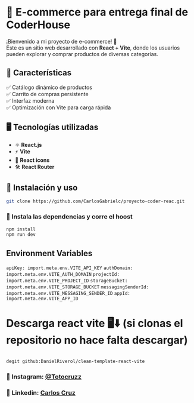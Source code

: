 # 🛒 E-commerce para entrega final de CoderHouse

¡Bienvenido a mi proyecto de e-commerce! 🚀  
Este es un sitio web desarrollado con **React + Vite**, donde los usuarios pueden explorar y comprar productos de diversas categorías.

## 📌 Características
✅ Catálogo dinámico de productos  
✅ Carrito de compras persistente  
✅ Interfaz moderna   
✅ Optimización con Vite para carga rápida  

## 🖥️ Tecnologías utilizadas

- ⚛️ **React.js**
- ⚡ **Vite**
- 🎨 **React icons**
- 🛠️ **React Router**





## 🚀 Instalación y uso

```bash
git clone https://github.com/CarlosGabrielc/proyecto-coder-reac.git

```
### 🚀 Instala las dependencias y corre el hoost

```bash
npm install
npm run dev
```

## Environment Variables 

  `apiKey: import.meta.env.VITE_API_KEY`
  `authDomain: import.meta.env.VITE_AUTH_DOMAIN`
  `projectId: import.meta.env.VITE_PROJECT_ID`
  `storageBucket: import.meta.env.VITE_STORAGE_BUCKET`
  `messagingSenderId: import.meta.env.VITE_MESSAGING_SENDER_ID`
  `appId: import.meta.env.VITE_APP_ID`

<h1>Descarga react vite 🖥️⬇️ (si clonas el repositorio no hace falta descargar)</h1>

```bash

degit github:DanielRiverol/clean-template-react-vite

```

### 📸 **Instagram:** [@Totocruzz](https://www.instagram.com/totocruzz/)

### 💼 **Linkedin:** [Carlos Cruz](www.linkedin.com/in/carlos-gabriel-cruz)


  



